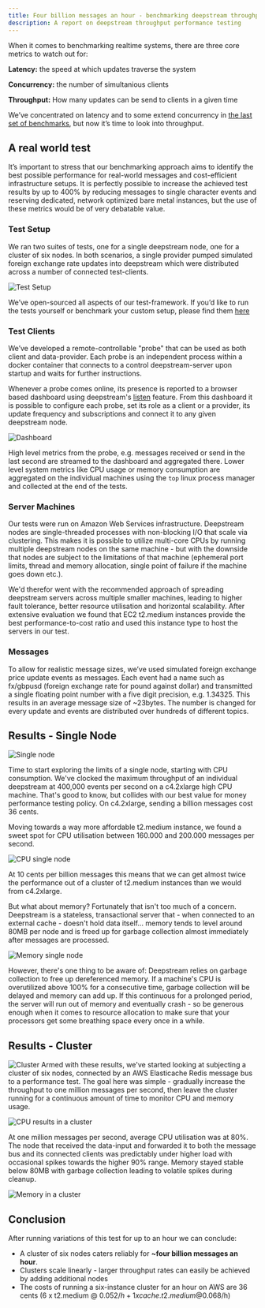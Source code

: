 ```yaml
---
title: Four billion messages an hour - benchmarking deepstream throughput
description: A report on deepstream throughput performance testing
---
```


When it comes to benchmarking realtime systems, there are three core metrics to watch out for:

**Latency:** the speed at which updates traverse the system

**Concurrency:** the number of simultanious clients

**Throughput:** How many updates can be send to clients in a given time

We’ve concentrated on latency and to some extend concurrency in [the last set of benchmarks](/info/performance/single-node-vs-cluster/), but now it’s time to look into throughput.

## A real world test
It’s important to stress that our benchmarking approach aims to identify the best possible performance for real-world messages and cost-efficient infrastructure setups. It is perfectly possible to increase the achieved test results by up to 400% by reducing messages to single character events and reserving dedicated, network optimized bare metal instances, but the use of these metrics would be of very debatable value.

### Test Setup
We ran two suites of tests, one for a single deepstream node, one for a cluster of six nodes. In both scenarios, a single provider pumped simulated foreign exchange rate updates into deepstream which were distributed across a number of connected test-clients.

![Test Setup](cluster.png)

We’ve open-sourced all aspects of our test-framework. If you’d like to run the tests yourself or benchmark your custom setup, please find them [here](https://github.com/deepstreamIO/ds-test-fx)

### Test Clients
We’ve developed a remote-controllable "probe" that can be used as both client and data-provider. Each probe is an independent process within a docker container that connects to a control deepstream-server upon startup and waits for further instructions.

Whenever a probe comes online, its presence is reported to a browser based dashboard using deepstream's [listen](/tutorials/core/active-data-providers/) feature.
From this dashboard it is possible to configure each probe, set its role as a client or a provider, its update frequency and subscriptions and connect it to any given deepstream node.

![Dashboard](dashboard.png)

High level metrics from the probe, e.g. messages received or send in the last second are streamed to the dashboard and aggregated there. Lower level system metrics like CPU usage or memory consumption are aggregated on the individual machines using the `top` linux process manager and collected at the end of the tests.

### Server Machines
Our tests were run on Amazon Web Services infrastructure.
Deepstream nodes are single-threaded processes with non-blocking I/O that scale via clustering. This makes it is possible to utilize multi-core CPUs by running multiple deepstream nodes on the same machine - but with the downside that nodes are subject to the limitations of that machine (ephemeral port limits, thread and memory allocation, single point of failure if the machine goes down etc.).

We'd therefor went with the recommended approach of spreading deepstream servers across multiple smaller machines, leading to higher fault tolerance, better resource utilisation and horizontal scalability. After extensive evaluation we found that EC2 t2.medium instances provide the best performance-to-cost ratio and used this instance type to host the servers in our test.

### Messages
To allow for realistic message sizes, we’ve used simulated foreign exchange price update events as messages. Each event had a name such as fx/gbpusd (foreign exchange rate for pound against dollar) and transmitted a single floating point number with a five digit precision, e.g. 1.34325. This results in an average message size of ~23bytes.
The number is changed for every update and events are distributed over hundreds of different topics.


## Results - Single Node
![Single node](single-node.png)

Time to start exploring the limits of a single node, starting with CPU consumption. We've clocked the maximum throughput of an individual deepstream at 400,000 events per second on a c4.2xlarge high CPU machine. That's good to know, but collides with our best value for money performance testing policy. On c4.2xlarge, sending a billion messages cost 36 cents.

Moving towards a way more affordable t2.medium instance, we found a sweet spot for CPU utilisation between 160.000 and 200.000 messages per second.

![CPU single node](cpu-single-node.png)

At 10 cents per billion messages this means that we can get almost twice the performance out of a cluster of t2.medium instances than we would from c4.2xlarge.

But what about memory? Fortunately that isn't too much of a concern. Deepstream is a stateless, transactional server that - when connected to an external cache - doesn't hold data itself... memory tends to level around 80MB per node and is freed up for garbage collection almost immediately after messages are processed.

![Memory single node](memory-single-node.png)

However, there's one thing to be aware of: Deepstream relies on garbage collection to free up dereferenced memory. If a machine's CPU is overutilized above 100% for a consecutive time, garbage collection will be delayed and memory can add up. If this continuous for a prolonged period, the server will run out of memory and eventually crash - so be generous enough when it comes to resource allocation to make sure that your processors get some breathing space every once in a while.

## Results - Cluster
![Cluster](cluster.png)
Armed with these results, we've started looking at subjecting a cluster of six nodes, connected by an AWS Elasticache Redis message bus to a performance test. The goal here was simple - gradually increase the throughput to one million messages per second, then leave the cluster running for a continuous amount of time to monitor CPU and memory usage.

![CPU results in a cluster](cpu-cluster.png)

At one million messages per second, average CPU utilisation was at 80%. The node that received the data-input and forwarded it to both the message bus and its connected clients was predictably under higher load with occasional spikes towards the higher 90% range. Memory stayed stable below 80MB with garbage collection leading to volatile spikes during cleanup.

![Memory in a cluster](memory-cluster.png)

## Conclusion
After running variations of this test for up to an hour we can conclude:

- A cluster of six nodes caters reliably for  **~four billion messages an hour**.
- Clusters scale linearly - larger throughput rates can easily be achieved by adding additional nodes
- The costs of running a six-instance cluster for an hour on AWS are 36 cents (6 x t2.medium @ 0.052$/h + 1 x cache.t2.medium @ 0.068$/h)



